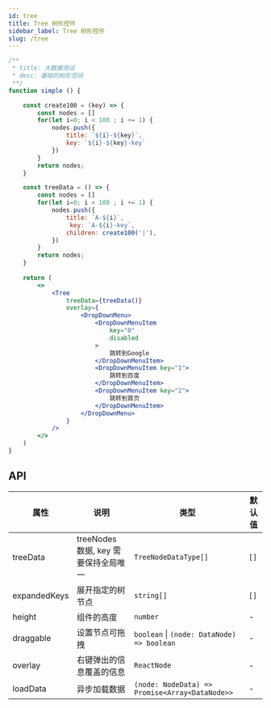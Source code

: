 ```yaml
---
id: tree
title: Tree 树形控件
sidebar_label: Tree 树形控件
slug: /tree
---
```



```jsx live
/**
 * title: 大数据测试
 * desc: 基础的树形空间
 **/
function simple () {

    const create100 = (key) => {
        const nodes = []
        for(let i=0; i < 100 ; i += 1) {
            nodes.push({
                title: `${i}-${key}`,
                key: `${i}-${key}-key`
            })
        }
        return nodes;
    }

    const treeData = () => {
        const nodes = []
        for(let i=0; i < 100 ; i += 1) {
            nodes.push({
                title: `A-${i}`,
                 key: `A-${i}-key`,
                children: create100('|'),
            })
        }
        return nodes;
    }
    
    return (
        <>
            <Tree
                treeData={treeData()}
                overlay={
                    <DropDownMenu>
                        <DropDownMenuItem
                            key="0"
                            disabled
                        >
                            跳转到Google
                        </DropDownMenuItem>
                        <DropDownMenuItem key="1">
                            跳转到百度
                        </DropDownMenuItem>
                        <DropDownMenuItem key="2">
                            跳转到首页
                        </DropDownMenuItem>
                    </DropDownMenu>
                }
            />
        </>
    )
}

```

## API

| 属性       | 说明                     | 类型                   | 默认值
|-----      |------                   |------                 |------------
|treeData   |treeNodes 数据, key 需要保持全局唯一| `TreeNodeDataType[]`| `[]`
|expandedKeys | 展开指定的树节点                | `string[]`          | `[]`
|height       | 组件的高度                     | `number`            | -
|draggable    | 设置节点可拖拽                  | `boolean` \| `(node: DataNode) => boolean` | -
|overlay      | 右键弹出的信息覆盖的信息          | `ReactNode` | -
|loadData | 异步加载数据                       | `(node: NodeData) => Promise<Array<DataNode>>` | -